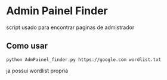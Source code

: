 # Admin Painel Finder
script usado para encontrar paginas de admistrador

## Como usar
```
python AdmPainel_finder.py https://google.com wordlist.txt
```

ja possui wordlist propria

